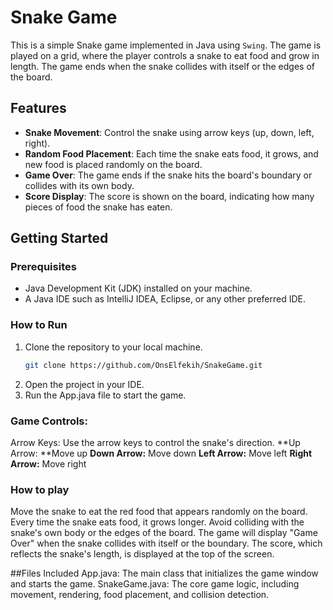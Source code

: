 # Snake Game

This is a simple Snake game implemented in Java using `Swing`. The game is played on a grid, where the player controls a snake to eat food and grow in length. The game ends when the snake collides with itself or the edges of the board.

## Features
- **Snake Movement**: Control the snake using arrow keys (up, down, left, right).
- **Random Food Placement**: Each time the snake eats food, it grows, and new food is placed randomly on the board.
- **Game Over**: The game ends if the snake hits the board's boundary or collides with its own body.
- **Score Display**: The score is shown on the board, indicating how many pieces of food the snake has eaten.

## Getting Started

### Prerequisites
- Java Development Kit (JDK) installed on your machine.
- A Java IDE such as IntelliJ IDEA, Eclipse, or any other preferred IDE.

### How to Run
1. Clone the repository to your local machine.
   ```bash
   git clone https://github.com/OnsElfekih/SnakeGame.git
2. Open the project in your IDE.
3. Run the App.java file to start the game.

### Game Controls:
Arrow Keys: Use the arrow keys to control the snake's direction.
**Up Arrow: **Move up
**Down Arrow:** Move down
**Left Arrow:** Move left
**Right Arrow:** Move right

### How to play
Move the snake to eat the red food that appears randomly on the board.
Every time the snake eats food, it grows longer.
Avoid colliding with the snake's own body or the edges of the board.
The game will display "Game Over" when the snake collides with itself or the boundary.
The score, which reflects the snake's length, is displayed at the top of the screen.

##Files Included
App.java: The main class that initializes the game window and starts the game.
SnakeGame.java: The core game logic, including movement, rendering, food placement, and collision detection.




